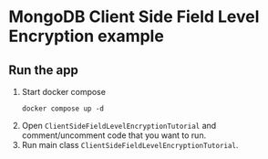 # MongoDB Client Side Field Level Encryption example

## Run the app
1. Start docker compose
    ```shell
    docker compose up -d
    ```
2. Open `ClientSideFieldLevelEncryptionTutorial` and comment/uncomment code that you want to run.
3. Run main class `ClientSideFieldLevelEncryptionTutorial`.
